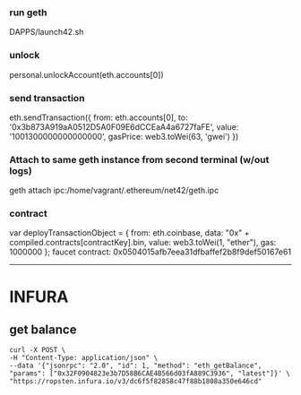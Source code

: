### run geth
DAPPS/launch42.sh

### unlock
personal.unlockAccount(eth.accounts[0])

### send transaction
eth.sendTransaction({
  from: eth.accounts[0], 
  to: '0x3b873A919aA0512D5A0F09E6dCCEaA4a6727faFE', 
  value: '1001300000000000000',
  gasPrice: web3.toWei(63, 'gwei')
})

### Attach to same geth instance from second terminal (w/out logs)
geth attach ipc:/home/vagrant/.ethereum/net42/geth.ipc 


### contract
var deployTransactionObject = { from: eth.coinbase, data: "0x" + compiled.contracts[contractKey].bin, value: web3.toWei(1, "ether"), gas: 1000000 };
faucet contract: 0x0504015afb7eea31dfbaffef2b8f9def50167e61

---------

# INFURA
## get balance 
```
curl -X POST \
-H "Content-Type: application/json" \
--data '{"jsonrpc": "2.0", "id": 1, "method": "eth_getBalance", "params": ["0x32F0904823e3b7D58B6CAE4B566d03fA889C3936", "latest"]}' \
"https://ropsten.infura.io/v3/dc6f5f82858c47f88b1808a350e646cd"
```